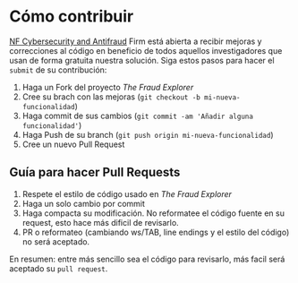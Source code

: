 # Cómo contribuir

[NF Cybersecurity and Antifraud](https://nfsec.company) Firm está abierta a recibir mejoras y correcciones al código en beneficio de todos aquellos investigadores que usan de forma gratuita nuestra solución. Siga estos pasos para hacer el ```submit``` de su contribución:  

1. Haga un Fork del proyecto *The Fraud Explorer*
2. Cree su brach con las mejoras (```git checkout -b mi-nueva-funcionalidad```)
3. Haga commit de sus cambios (```git commit -am 'Añadir alguna funcionalidad'```)
4. Haga Push de su branch (```git push origin mi-nueva-funcionalidad```)
5. Cree un nuevo Pull Request

## Guía para hacer Pull Requests

1. Respete el estilo de código usado en *The Fraud Explorer* 
2. Haga un solo cambio por commit
3. Haga compacta su modificación. No reformatee el código fuente en su request, esto hace más dificil de revisarlo.
4. PR o reformateo (cambiando ws/TAB, line endings y el estilo del código) no será aceptado. 

En resumen: entre más sencillo sea el código para revisarlo, más facil será aceptado su ```pull request```.

